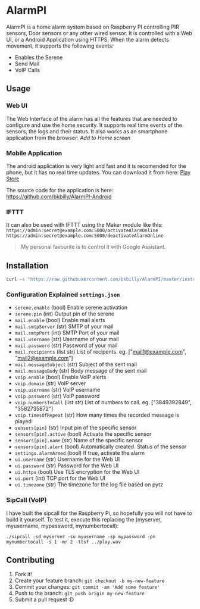 # AlarmPI

AlarmPI is a home alarm system based on Raspberry PI controlling PIR sensors, Door sensors or any other wired sensor. It is controlled with a Web UI, or a Android Application using HTTPS. When the alarm detects movement, it supports the following events:
 * Enables the Serene
 * Send Mail
 * VoIP Calls

## Usage

### Web UI
The Web Interface of the alarm has all the features that are needed to configure and use the home security. It supports real time events of the sensors, the logs and their status.
It also works as an smartphone application from the browser: _Add to Home screen_

### Mobile Application
The android application is very light and fast and it is recomended for the phone, but it has no real time updates.
You can download it from here: [Play Store](https://play.google.com/store/apps/details?id=bkbilly.alarmpi)

The source code for the application is here: https://github.com/bkbilly/AlarmPI-Android


### IFTTT
It can also be used with IFTTT using the Maker module like this:
`https://admin:secret@example.com:5000/activateAlarmOnline`
`https://admin:secret@example.com:5000/deactivateAlarmOnline`
>My personal favourite is to control it with Google Assistant.


## Installation
```bash
curl -s "https://raw.githubusercontent.com/bkbilly/AlarmPI/master/install.sh" | bash
```

### Configuration Explained `settings.json`

* `serene.enable` (bool) Enable serene activation
* `serene.pin` (int) Output pin of the serene
* `mail.enable` (bool) Enable mail alerts
* `mail.smtpServer` (str) SMTP of your mail
* `mail.smtpPort` (int) SMTP Port of your mail
* `mail.username` (str) Username of your mail
* `mail.password` (str) Password of your mail
* `mail.recipients` (list str) List of recipents. eg. ["mail1@example.com", "mail2@example.com"]
* `mail.messageSubject` (str) Subject of the sent mail
* `mail.messageBody` (str) Body message of the sent mail
* `voip.enable` (bool) Enable VoIP alerts
* `voip.domain` (str) VoIP server
* `voip.username` (str) VoIP username
* `voip.password` (str) VoIP password
* `voip.numbersToCall` (list str) List of numbers to call. eg. ["3849392849", "3582735872"]
* `voip.timesOfRepeat` (str) How many times the recorded message is played
* `sensors[pin]` (str) Input pin of the specific sensor
* `sensors[pin].active` (bool) Activate the specific sensor
* `sensors[pin].name` (str) Name of the specific sensor
* `sensors[pin].alert` (bool) Automatically created. Status of the sensor
* `settings.alarmArmed` (bool) If true, activate the alarm
* `ui.username` (str) Username for the Web UI
* `ui.password` (str) Password for the Web UI
* `ui.https` (bool) Use TLS encryption for the Web UI
* `ui.port` (int) TCP port for the Web UI
* `ui.timezone` (str) The timezone for the log file based on pytz

### SipCall (VoIP)

I have built the sipcall for the Raspberry Pi, so hopefully you will not have to build it yourself.
To test it, execute this replacing the (myserver, myusername, mypassword, mynumbertocall):

`./sipcall -sd myserver -su myusername -sp mypassword -pn mynumbertocall -s 1 -mr 2 -ttsf ../play.wav`

## Contributing

1. Fork it!
2. Create your feature branch: `git checkout -b my-new-feature`
3. Commit your changes: `git commit -am 'Add some feature'`
4. Push to the branch: `git push origin my-new-feature`
5. Submit a pull request :D
